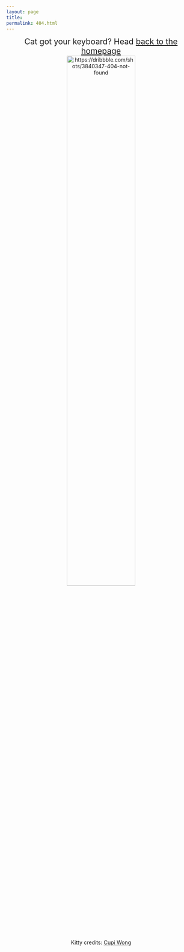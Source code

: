 ```yaml
---
layout: page
title:
permalink: 404.html
---
```




<center style="font-size:1.5em;">Cat got your keyboard? Head <a href="{{ site.baseurl }}/">back to the homepage</a></center>
<center>
    <img style="width:60%;" src="{{ site.baseurl }}/images/404.gif" alt="https://dribbble.com/shots/3840347-404-not-found"/>
</center>

<center>Kitty credits: <a href="https://dribbble.com/cupiw">Cupi Wong</a></center>
